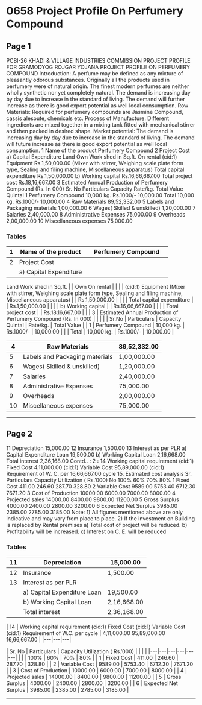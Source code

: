 # 0658 Project Profile On Perfumery Compound

## Page 1

PCBI-26 KHADI & VILLAGE INDUSTRIES COMMISSION PROJECT PROFILE FOR GRAMODYOG ROJGAR YOJANA PROJECT PROFILE ON PERFUMERY COMPOUND Introduction: A perfume may be defined as any mixture of pleasantly odorous substances. Originally all the products used in perfumery were of natural origin. The finest modern perfumes are neither wholly synthetic nor yet completely natural. The demand is increasing day by day due to increase in the standard of living. The demand will further increase as there is good export potential as well local consumption. Row Materials: Required for perfumery compounds are Jasmine Compound, cassis alesoute, chemicals etc. Process of Manufacture: Different ingredients are mixed together in a mixing tank fitted with mechanical stirrer and then packed in desired shape. Market potential: The demand is increasing day by day due to increase in the standard of living. The demand will future increase as there is good export potential as well local consumption. 1 Name of the product Perfumery Compound 2 Project Cost a) Capital Expenditure Land Own Work shed in Sq.ft. On rental (cid:1) Equipment Rs.1,50,000.00 (Mixer with stirrer, Weighing scale plate form type, Sealing and filing machine, Miscellaneous apparatus) Total capital expenditure Rs.1,50,000.00 b) Working capital Rs.16,66,667.00 Total project cost Rs.18,16,667.00 3 Estimated Annual Production of Perfumery Compound (Rs. In 000) Sr. No Particulars Capacity Rate/kg. Total Value Quintal 1 Perfumery Compound 10,000 kg. Rs.1000/- 10,000.00 Total 10,000 kg. Rs.1000/- 10,000.00 4 Raw Materials 89,52,332.00 5 Labels and Packaging materials 1,00,000.00 6 Wages( Skilled & unskilled) 1,20,000.00 7 Salaries 2,40,000.00 8 Administrative Expenses 75,000.00 9 Overheads 2,00,000.00 10 Miscellaneous expenses 75,000.00

### Tables

| 1 | Name of the product |  | Perfumery Compound |  |
|---|---|---|---|---|
| 2 | Project Cost |  |  |  |
|  | a) Capital Expenditure
Land
Work shed in Sq.ft. |  | Own
On rental |  |
|  | (cid:1)
Equipment
(Mixer with stirrer, Weighing scale plate form type,
Sealing and filing machine, Miscellaneous
apparatus) |  | Rs.1,50,000.00 |  |
|  | Total capital expenditure |  | Rs.1,50,000.00 |  |
|  | b) Working capital |  | Rs.16,66,667.00 |  |
|  | Total project cost |  | Rs.18,16,667.00 |  |
| 3 | Estimated Annual Production of Perfumery Compound (Rs. In 000) |  |  |  |
| Sr.No | Particulars | Capacity
Quintal | Rate/kg. | Total Value |
| 1 | Perfumery Compound | 10,000 kg. | Rs.1000/- | 10,000.00 |
|  | Total | 10,000 kg. | Rs.1000/- | 10,000.00 |

| 4 | Raw Materials | 89,52,332.00 |
|---|---|---|
| 5 | Labels and Packaging materials | 1,00,000.00 |
| 6 | Wages( Skilled & unskilled) | 1,20,000.00 |
| 7 | Salaries | 2,40,000.00 |
| 8 | Administrative Expenses | 75,000.00 |
| 9 | Overheads | 2,00,000.00 |
| 10 | Miscellaneous expenses | 75,000.00 |

---

## Page 2

11 Depreciation 15,000.00 12 Insurance 1,500.00 13 Interest as per PLR a) Capital Expenditure Loan 19,500.00 b) Working Capital Loan 2,16,668.00 Total interest 2,36,168.00 Contd.. : 2 : 14 Working capital requirement (cid:1) Fixed Cost 4,11,000.00 (cid:1) Variable Cost 95,89,000.00 (cid:1) Requirement of W. C. per 16,66,667.00 cycle 15. Estimated cost analysis Sr. Particulars Capacity Utilization ( Rs.’000) No 100% 60% 70% 80% 1 Fixed Cost 411.00 246.60 287.70 328.80 2 Variable Cost 9589.00 5753.40 6712.30 7671.20 3 Cost of Production 10000.00 6000.00 7000.00 8000.00 4 Projected sales 14000.00 8400.00 9800.00 11200.00 5 Gross Surplus 4000.00 2400.00 2800.00 3200.00 6 Expected Net Surplus 3985.00 2385.00 2785.00 3185.00 Note: 1) All figures mentioned above are only indicative and may vary from place to place. 2) If the investment on Building is replaced by Rental premises a) Total cost of project will be reduced. b) Profitability will be increased. c) Interest on C. E. will be reduced

### Tables

| 11 | Depreciation | 15,000.00 |
|---|---|---|
| 12 | Insurance | 1,500.00 |
| 13 | Interest as per PLR |  |
|  | a) Capital Expenditure Loan | 19,500.00 |
|  | b) Working Capital Loan | 2,16,668.00 |
|  | Total interest | 2,36,168.00 |

| 14 | Working capital requirement
(cid:1)
Fixed Cost
(cid:1)
Variable Cost
(cid:1)
Requirement of W.C. per
cycle | 4,11,000.00
95,89,000.00
16,66,667.00 |
|---|---|---|

| Sr.
No | Particulars | Capacity Utilization ( Rs.’000) |  |  |  |
|---|---|---|---|---|---|
|  |  | 100% | 60% | 70% | 80% |
| 1 | Fixed Cost | 411.00 | 246.60 | 287.70 | 328.80 |
| 2 | Variable Cost | 9589.00 | 5753.40 | 6712.30 | 7671.20 |
| 3 | Cost of Production | 10000.00 | 6000.00 | 7000.00 | 8000.00 |
| 4 | Projected sales | 14000.00 | 8400.00 | 9800.00 | 11200.00 |
| 5 | Gross Surplus | 4000.00 | 2400.00 | 2800.00 | 3200.00 |
| 6 | Expected Net Surplus | 3985.00 | 2385.00 | 2785.00 | 3185.00 |

---
